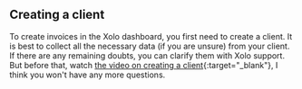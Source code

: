 ## Creating a client

To create invoices in the Xolo dashboard, you first need to create a client. It is best to collect all the necessary
data (if you are unsure) from your client. If there are any remaining doubts, you can clarify them with Xolo support.
But before that, watch [the video on creating a client](https://youtu.be/x4iVkMD-64U){:target="_blank"}, I think you
won't have any more questions.
